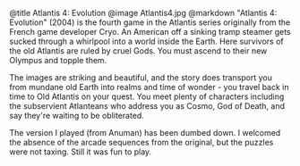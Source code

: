 @title		Atlantis 4: Evolution
@image		Atlantis4.jpg
@markdown
"Atlantis 4: Evolution" (2004) is the fourth game in the Atlantis series originally
from the French game developer Cryo.  An American off a sinking tramp steamer gets
sucked through a whirlpool into a world inside the Earth.  Here survivors of
the old Atlantis are ruled by cruel Gods.  You must ascend to their
new Olympus and topple them.

The images are striking and beautiful, and the story does transport you
from mundane old Earth into realms and time of wonder - you travel back
in time to Old Atlantis on your quest.  You meet plenty of characters
including the subservient Atlanteans who address you as Cosmo, God of
Death, and say they're waiting to be obliterated.

The version I played (from Anuman) has been dumbed down.  I welcomed the
absence of the arcade sequences from the original, but the puzzles were
not taxing.  Still it was fun to play.
